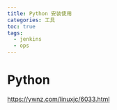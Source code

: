 ```yaml
---
title: Python 安装使用
categories: 工具
toc: true
tags:
  - jenkins
  - ops
---
```

# Python

https://ywnz.com/linuxjc/6033.html





